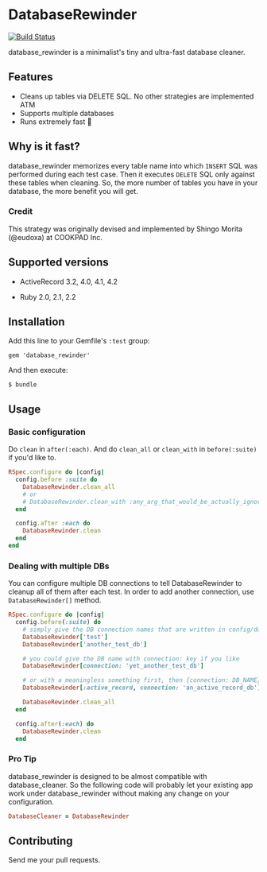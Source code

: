 # DatabaseRewinder

[![Build Status](https://travis-ci.org/amatsuda/database_rewinder.svg)](http://travis-ci.org/amatsuda/database\_rewinder)

database\_rewinder is a minimalist's tiny and ultra-fast database cleaner.

## Features

* Cleans up tables via DELETE SQL. No other strategies are implemented ATM
* Supports multiple databases
* Runs extremely fast :dash:

## Why is it fast?

database\_rewinder memorizes every table name into which `INSERT` SQL was performed during each test case.
Then it executes `DELETE` SQL only against these tables when cleaning.
So, the more number of tables you have in your database, the more benefit you will get.

### Credit

This strategy was originally devised and implemented by Shingo Morita (@eudoxa) at COOKPAD Inc.

## Supported versions

* ActiveRecord 3.2, 4.0, 4.1, 4.2

* Ruby 2.0, 2.1, 2.2

## Installation

Add this line to your Gemfile's `:test` group:

    gem 'database_rewinder'

And then execute:

    $ bundle

## Usage

### Basic configuration

Do `clean` in `after(:each)`. And do `clean_all` or `clean_with` in `before(:suite)` if you'd like to.

```ruby
RSpec.configure do |config|
  config.before :suite do
    DatabaseRewinder.clean_all
    # or
    # DatabaseRewinder.clean_with :any_arg_that_would_be_actually_ignored_anyway
  end

  config.after :each do
    DatabaseRewinder.clean
  end
end
```

### Dealing with multiple DBs

You can configure multiple DB connections to tell DatabaseRewinder to cleanup all of them after each test.
In order to add another connection, use `DatabaseRewinder[]` method.

```ruby
RSpec.configure do |config|
  config.before(:suite) do
    # simply give the DB connection names that are written in config/database.yml
    DatabaseRewinder['test']
    DatabaseRewinder['another_test_db']

    # you could give the DB name with connection: key if you like
    DatabaseRewinder[connection: 'yet_another_test_db']

    # or with a meaningless something first, then {connection: DB_NAME} as the second argument (DatabaseCleaner compatible)
    DatabaseRewinder[:active_record, connection: 'an_active_record_db']

    DatabaseRewinder.clean_all
  end

  config.after(:each) do
    DatabaseRewinder.clean
  end
```

### Pro Tip

database\_rewinder is designed to be almost compatible with database\_cleaner.
So the following code will probably let your existing app work under database\_rewinder without making any change on your configuration.

```ruby
DatabaseCleaner = DatabaseRewinder
```

## Contributing

Send me your pull requests.
